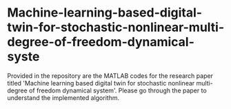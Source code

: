 # Machine-learning-based-digital-twin-for-stochastic-nonlinear-multi-degree-of-freedom-dynamical-syste
Provided in the repository are the MATLAB codes for the research paper titled 'Machine learning based digital twin for stochastic nonlinear multi-degree of freedom dynamical system'. Please go through the paper to understand the implemented algorithm.
